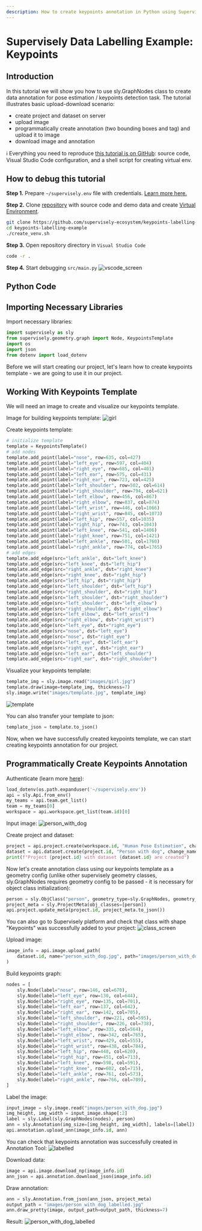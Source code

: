 ```yaml
---
description: How to create keypoints annotation in Python using Supervisely
---
```


# Supervisely Data Labelling Example: Keypoints

## Introduction

In this tutorial we will show you how to use sly.GraphNodes class to create data annotation for pose estimation / keypoints detection task. The tutorial illustrates basic upload-download scenario:

* create project and dataset on server
* upload image
* programmatically create annotation (two bounding boxes and tag) and upload it to image
* download image and annotation

ℹ️ Everything you need to reproduce [this tutorial is on GitHub](https://github.com/supervisely-ecosystem/keypoints-labelling-example): source code, Visual Studio Code configuration, and a shell script for creating virtual env.

## How to debug this tutorial

**Step 1.** Prepare  `~/supervisely.env` file with credentials. [Learn more here.](https://developer.supervise.ly/getting-started/basics-of-authentication)

**Step 2.** Clone [repository](https://github.com/supervisely-ecosystem/keypoints-labelling-example) with source code and demo data and create [Virtual Environment](https://docs.python.org/3/library/venv.html).

```bash
git clone https://github.com/supervisely-ecosystem/keypoints-labelling-example
cd keypoints-labelling-example
./create_venv.sh
```

**Step 3.** Open repository directory in `Visual Studio Code`

```bash
code -r .
```

**Step 4.** Start debugging `src/main.py`
![vscode_screen](https://user-images.githubusercontent.com/91027877/212641111-5f9bb616-ab1a-4c7b-b704-0cc5d03805d0.jpg)


## Python Code

## Importing Necessary Libraries

Import necessary libraries:

```python
import supervisely as sly
from supervisely.geometry.graph import Node, KeypointsTemplate
import os
import json
from dotenv import load_dotenv
```

Before we will start creating our project, let's learn how to create keypoints template - we are going to use it in our project.

## Working With Keypoints Template

We will need an image to create and visualize our keypoints template.

Image for building keypoints template:
![girl](https://user-images.githubusercontent.com/91027877/212552404-f6f6a93c-ff15-43ba-ab24-32a71957bb9f.jpg)

Create keypoints template:
```python
# initialize template
template = KeypointsTemplate()
# add nodes
template.add_point(label="nose", row=635, col=427)
template.add_point(label="left_eye", row=597, col=404)
template.add_point(label="right_eye", row=685, col=401)
template.add_point(label="left_ear", row=575, col=431)
template.add_point(label="right_ear", row=723, col=425)
template.add_point(label="left_shoulder", row=502, col=614)
template.add_point(label="right_shoulder", row=794, col=621)
template.add_point(label="left_elbow", row=456, col=867)
template.add_point(label="right_elbow", row=837, col=874)
template.add_point(label="left_wrist", row=446, col=1066)
template.add_point(label="right_wrist", row=845, col=1073)
template.add_point(label="left_hip", row=557, col=1035)
template.add_point(label="right_hip", row=743, col=1043)
template.add_point(label="left_knee", row=541, col=1406)
template.add_point(label="right_knee", row=751, col=1421)
template.add_point(label="left_ankle", row=501, col=1760)
template.add_point(label="right_ankle", row=774, col=1765)
# add edges
template.add_edge(src="left_ankle", dst="left_knee")
template.add_edge(src="left_knee", dst="left_hip")
template.add_edge(src="right_ankle", dst="right_knee")
template.add_edge(src="right_knee", dst="right_hip")
template.add_edge(src="left_hip", dst="right_hip")
template.add_edge(src="left_shoulder", dst="left_hip")
template.add_edge(src="right_shoulder", dst="right_hip")
template.add_edge(src="left_shoulder", dst="right_shoulder")
template.add_edge(src="left_shoulder", dst="left_elbow")
template.add_edge(src="right_shoulder", dst="right_elbow")
template.add_edge(src="left_elbow", dst="left_wrist")
template.add_edge(src="right_elbow", dst="right_wrist")
template.add_edge(src="left_eye", dst="right_eye")
template.add_edge(src="nose", dst="left_eye")
template.add_edge(src="nose", dst="right_eye")
template.add_edge(src="left_eye", dst="left_ear")
template.add_edge(src="right_eye", dst="right_ear")
template.add_edge(src="left_ear", dst="left_shoulder")
template.add_edge(src="right_ear", dst="right_shoulder")
```

Visualize your keypoints template:
```python
template_img = sly.image.read("images/girl.jpg")
template.draw(image=template_img, thickness=7)
sly.image.write("images/template.jpg", template_img)
```
![template](https://user-images.githubusercontent.com/91027877/212552424-87a0c197-63ce-46d1-95b7-aefd640076a8.jpg)

You can also transfer your template to json:
```python
template_json = template.to_json()
```

Now, when we have successfully created keypoints template, we can start creating keypoints annotation for our project.

## Programmatically Create Keypoints Annotation

Authenticate (learn more [here](https://developer.supervise.ly/getting-started/first-steps/basics-of-authentication)):
```python
load_dotenv(os.path.expanduser('~/supervisely.env'))
api = sly.Api.from_env()
my_teams = api.team.get_list()
team = my_teams[0]
workspace = api.workspace.get_list(team.id)[0]
```

Input image:
![person_with_dog](https://user-images.githubusercontent.com/91027877/212552599-294c41aa-72bb-4243-8a41-5fbfc73f9a0e.jpg)

Create project and dataset:
```python
project = api.project.create(workspace.id, "Human Pose Estimation", change_name_if_conflict=True)
dataset = api.dataset.create(project.id, "Person with dog", change_name_if_conflict=True)
print(f"Project {project.id} with dataset {dataset.id} are created")
```

Now let's create annotation class using our keypoints template as a geometry config (unlike other supervisely geometry classes, sly.GraphNodes requires geometry config to be passed - it is necessary for object class initialization):
```python
person = sly.ObjClass("person", geometry_type=sly.GraphNodes, geometry_config=template)
project_meta = sly.ProjectMeta(obj_classes=[person])
api.project.update_meta(project.id, project_meta.to_json())
```

You can also go to Supervisely platform and check that class with shape "Keypoints" was successfully added to your project:
![class_screen](https://user-images.githubusercontent.com/91027877/212641376-e91221f9-8daf-4aa2-935e-c4d15a13ac88.jpg)


Upload image:
```python
image_info = api.image.upload_path(
    dataset.id, name="person_with_dog.jpg", path="images/person_with_dog.jpg"
)
```

Build keypoints graph:
```python
nodes = [
    sly.Node(label="nose", row=146, col=670),
    sly.Node(label="left_eye", row=130, col=644),
    sly.Node(label="right_eye", row=135, col=701),
    sly.Node(label="left_ear", row=137, col=642),
    sly.Node(label="right_ear", row=142, col=705),
    sly.Node(label="left_shoulder", row=221, col=595),
    sly.Node(label="right_shoulder", row=226, col=738),
    sly.Node(label="left_elbow", row=335, col=564),
    sly.Node(label="right_elbow", row=342, col=765),
    sly.Node(label="left_wrist", row=429, col=555),
    sly.Node(label="right_wrist", row=438, col=784),
    sly.Node(label="left_hip", row=448, col=620),
    sly.Node(label="right_hip", row=451, col=713),
    sly.Node(label="left_knee", row=598, col=591),
    sly.Node(label="right_knee", row=602, col=715),
    sly.Node(label="left_ankle", row=761, col=573),
    sly.Node(label="right_ankle", row=766, col=709),
]
```

Label the image:
```python
input_image = sly.image.read("images/person_with_dog.jpg")
img_height, img_width = input_image.shape[:2]
label = sly.Label(sly.GraphNodes(nodes), person)
ann = sly.Annotation(img_size=[img_height, img_width], labels=[label])
api.annotation.upload_ann(image_info.id, ann)
```

You can check that keypoints annotation was successfully created in Annotation Tool:
![labelled](https://user-images.githubusercontent.com/91027877/212652174-ee81e8e0-fe4d-4a6d-957a-8398d6120b55.gif)

Download data:
```python
image = api.image.download_np(image_info.id)
ann_json = api.annotation.download_json(image_info.id)
```

Draw annotation:
```python
ann = sly.Annotation.from_json(ann_json, project_meta)
output_path = "images/person_with_dog_labelled.jpg"
ann.draw_pretty(image, output_path=output_path, thickness=7)
```

Result:
![person_with_dog_labelled](https://user-images.githubusercontent.com/91027877/212648158-09e86a2e-410c-4c18-8d9a-a29554ec45f8.jpg)
